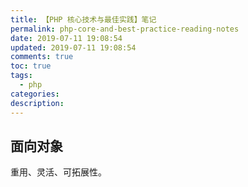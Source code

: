 ```yaml
---
title: 【PHP 核心技术与最佳实践】笔记
permalink: php-core-and-best-practice-reading-notes
date: 2019-07-11 19:08:54
updated: 2019-07-11 19:08:54
comments: true
toc: true
tags:
  - php
categories:
description:
---
```


## 面向对象

重用、灵活、可拓展性。
